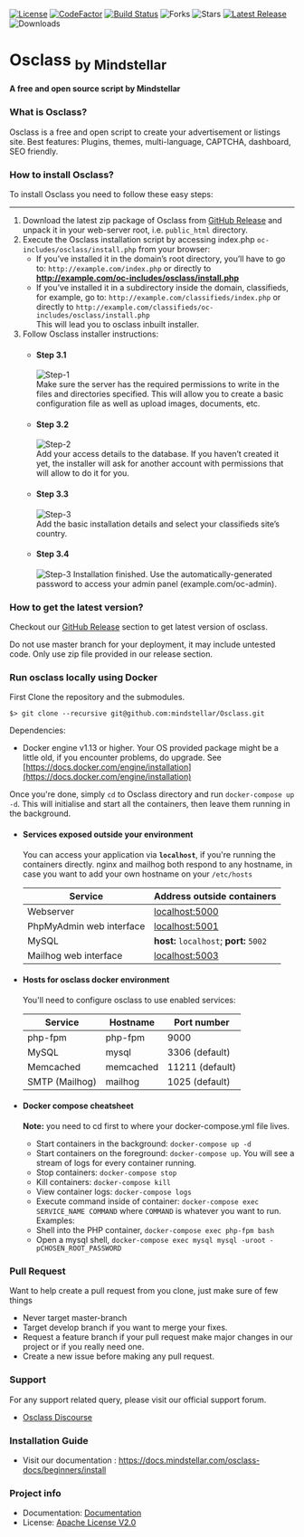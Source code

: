 [![License](https://img.shields.io/badge/License-Apache%202.0-blue.svg)](https://github.com/mindstellar/Osclass/blob/master/LICENSE-2.0.txt)
[![CodeFactor](https://www.codefactor.io/repository/github/mindstellar/osclass/badge)](https://www.codefactor.io/repository/github/mindstellar/osclass)
[![Build Status](https://travis-ci.com/mindstellar/Osclass.svg?branch=master)](https://travis-ci.com/mindstellar/Osclass)
![Forks](https://img.shields.io/github/forks/mindstellar/osclass)
![Stars](https://img.shields.io/github/stars/mindstellar/osclass)
[![Latest Release](https://img.shields.io/badge/dynamic/json?label=Latest%20Release&query=%24.tag_name&url=https%3A%2F%2Fapi.github.com%2Frepos%2Fmindstellar%2Fosclass%2Freleases%2Flatest)](https://github.com/mindstellar/Osclass/releases/latest)
![Downloads](https://img.shields.io/github/downloads/mindstellar/Osclass/total)

# Osclass <sub>by Mindstellar</sub>

#### A free and open source script by Mindstellar

### What is Osclass?

Osclass is a free and open script to create your advertisement or listings site. Best features: Plugins, themes,
multi-language, CAPTCHA, dashboard, SEO friendly.

### How to install Osclass?

To install Osclass you need to follow these easy steps:
***

1. Download the latest zip package of Osclass from [GitHub Release](https://github.com/mindstellar/Osclass/releases) and
   unpack it in your web-server root, i.e. `public_html` directory.
2. Execute the Osclass installation script by accessing index.php `oc-includes/osclass/install.php` from your browser:
    * If you’ve installed it in the domain’s root directory, you’ll have to go to: `http://example.com/index.php` or
      directly to **http://example.com/oc-includes/osclass/install.php**
    * If you’ve installed it in a subdirectory inside the domain, classifieds, for example, go to: `http://example.com/classifieds/index.php` or directly to `http://example.com/classifieds/oc-includes/osclass/install.php`  
        This will lead you to osclass inbuilt installer.
3. Follow Osclass installer instructions:
     * #### Step 3.1  
        ![Step-1](https://raw.githubusercontent.com/mindstellar/Osclass-Docs/master/.gitbook/assets/Installer-step-1.png)  
      Make sure the server has the required permissions to write in the files and directories specified. This will allow you to create a basic configuration file as well as upload images, documents, etc.
     * #### Step 3.2  
       ![Step-2](https://raw.githubusercontent.com/mindstellar/Osclass-Docs/master/.gitbook/assets/Installer-step-2.png)  
      Add your access details to the database. If you haven’t created it yet, the installer will ask for another account with permissions that will allow to do it for you.
     * #### Step 3.3
       ![Step-3](https://raw.githubusercontent.com/mindstellar/Osclass-Docs/master/.gitbook/assets/installer-step-3.png)  
      Add the basic installation details and select your classifieds site’s country.
     * #### Step 3.4  
       ![Step-3](https://raw.githubusercontent.com/mindstellar/Osclass-Docs/master/.gitbook/assets/installer-step-3.png)
      Installation finished. Use the automatically-generated password to access your admin panel (example.com/oc-admin).

### How to get the latest version?
Checkout our [GitHub Release](https://github.com/mindstellar/Osclass/releases) section to get latest version of osclass.
 
Do not use master branch for your deployment, it may include untested code. Only use zip file provided in our release section.

### Run osclass locally using Docker #
First Clone the repository and the submodules.

```
$> git clone --recursive git@github.com:mindstellar/Osclass.git
```

Dependencies:

  * Docker engine v1.13 or higher. Your OS provided package might be a little old, if you encounter problems, do upgrade. See [https://docs.docker.com/engine/installation](https://docs.docker.com/engine/installation)

Once you're done, simply `cd` to Osclass directory and run `docker-compose up -d`. This will initialise and start all the containers, then leave them running in the background.

* #### Services exposed outside your environment ##
  You can access your application via **`localhost`**, if you're running the containers directly. nginx and mailhog both
  respond to any hostname, in case you want to add your own hostname on your `/etc/hosts`

  Service|Address outside containers
          ------|---------
  Webserver|[localhost:5000](http://localhost:5000)
  PhpMyAdmin web interface|[localhost:5001](http://localhost:5001)
  MySQL|**host:** `localhost`; **port:** `5002`
  Mailhog web interface|[localhost:5003](http://localhost:5003)

* #### Hosts for osclass docker environment ##

  You'll need to configure osclass to use enabled services:

  Service|Hostname|Port number
          ------|---------|-----------
  php-fpm|php-fpm|9000
  MySQL|mysql|3306 (default)
  Memcached|memcached|11211 (default)
  SMTP (Mailhog)|mailhog|1025 (default)

* #### Docker compose cheatsheet #

  **Note:** you need to cd first to where your docker-compose.yml file lives.

    * Start containers in the background: `docker-compose up -d`
    * Start containers on the foreground: `docker-compose up`. You will see a stream of logs for every container
      running.
    * Stop containers: `docker-compose stop`
    * Kill containers: `docker-compose kill`
    * View container logs: `docker-compose logs`
    * Execute command inside of container: `docker-compose exec SERVICE_NAME COMMAND` where `COMMAND` is whatever you
      want to run. Examples:
    * Shell into the PHP container, `docker-compose exec php-fpm bash`
    * Open a mysql shell, `docker-compose exec mysql mysql -uroot -pCHOSEN_ROOT_PASSWORD`

### Pull Request
Want to help create a pull request from you clone, just make sure of few things

* Never target master-branch
* Target develop branch if you want to merge your fixes.
* Request a feature branch if your pull request make major changes in our project or if you really need one.
* Create a new issue before making any pull request.

### Support
For any support related query, please visit our official support forum.

* [Osclass Discourse][support-forum]

### Installation Guide
* Visit our documentation : https://docs.mindstellar.com/osclass-docs/beginners/install

### Project info

* Documentation: [Documentation][documentation]
* License: [Apache License V2.0][license]

[documentation]: https://docs.mindstellar.com/
[support-forum]: https://osclass.discourse.group
[original-code]: https://github.com/osclass/Osclass
[code]: https://github.com/mindstellar/Osclass
[license]: http://www.apache.org/licenses/LICENSE-2.0
